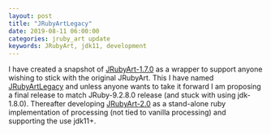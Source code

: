 ```yaml
---
layout: post
title: "JRubyArtLegacy"
date: 2019-08-11 06:00:00
categories: jruby_art update
keywords: JRubyArt, jdk11, development
---
```

I have created a snapshot of [JRubyArt-1.7.0][Legacy] as a wrapper to support anyone wishing to stick with the original JRubyArt. This I have named [JRubyArtLegacy][Legacy] and unless anyone wants to take it forward I am proposing a final release to match JRuby-9.2.8.0 release (and stuck with using jdk-1.8.0). Thereafter developing [JRubyArt-2.0][JRubyArt] as a stand-alone ruby implementation of processing (not tied to vanilla processing) and supporting the use jdk11+.


[Legacy]:https://github.com/ruby-processing/JRubyArtLegacy
[JRubyArt]:https://github.com/ruby-processing/JRubyArt
